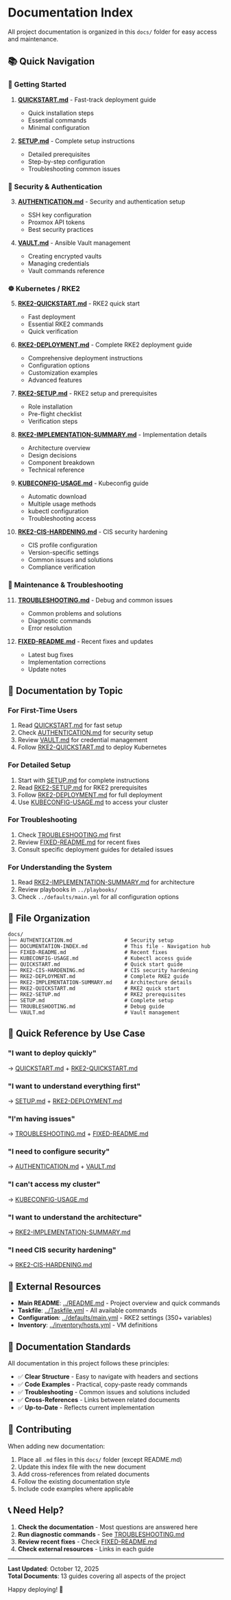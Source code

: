 # Documentation Index

All project documentation is organized in this `docs/` folder for easy access and maintenance.

## 📚 Quick Navigation

### 🚀 Getting Started

1. **[QUICKSTART.md](QUICKSTART.md)** - Fast-track deployment guide
   - Quick installation steps
   - Essential commands
   - Minimal configuration

2. **[SETUP.md](SETUP.md)** - Complete setup instructions
   - Detailed prerequisites
   - Step-by-step configuration
   - Troubleshooting common issues

### 🔐 Security & Authentication

3. **[AUTHENTICATION.md](AUTHENTICATION.md)** - Security and authentication setup
   - SSH key configuration
   - Proxmox API tokens
   - Best security practices

4. **[VAULT.md](VAULT.md)** - Ansible Vault management
   - Creating encrypted vaults
   - Managing credentials
   - Vault commands reference

### ☸️ Kubernetes / RKE2

5. **[RKE2-QUICKSTART.md](RKE2-QUICKSTART.md)** - RKE2 quick start
   - Fast deployment
   - Essential RKE2 commands
   - Quick verification

6. **[RKE2-DEPLOYMENT.md](RKE2-DEPLOYMENT.md)** - Complete RKE2 deployment guide
   - Comprehensive deployment instructions
   - Configuration options
   - Customization examples
   - Advanced features

7. **[RKE2-SETUP.md](RKE2-SETUP.md)** - RKE2 setup and prerequisites
   - Role installation
   - Pre-flight checklist
   - Verification steps

8. **[RKE2-IMPLEMENTATION-SUMMARY.md](RKE2-IMPLEMENTATION-SUMMARY.md)** - Implementation details
   - Architecture overview
   - Design decisions
   - Component breakdown
   - Technical reference

9. **[KUBECONFIG-USAGE.md](KUBECONFIG-USAGE.md)** - Kubeconfig guide
   - Automatic download
   - Multiple usage methods
   - kubectl configuration
   - Troubleshooting access

10. **[RKE2-CIS-HARDENING.md](RKE2-CIS-HARDENING.md)** - CIS security hardening
    - CIS profile configuration
    - Version-specific settings
    - Common issues and solutions
    - Compliance verification

### 🔧 Maintenance & Troubleshooting

11. **[TROUBLESHOOTING.md](TROUBLESHOOTING.md)** - Debug and common issues
    - Common problems and solutions
    - Diagnostic commands
    - Error resolution

12. **[FIXED-README.md](FIXED-README.md)** - Recent fixes and updates
    - Latest bug fixes
    - Implementation corrections
    - Update notes

## 📖 Documentation by Topic

### For First-Time Users
1. Read [QUICKSTART.md](QUICKSTART.md) for fast setup
2. Check [AUTHENTICATION.md](AUTHENTICATION.md) for security setup
3. Review [VAULT.md](VAULT.md) for credential management
4. Follow [RKE2-QUICKSTART.md](RKE2-QUICKSTART.md) to deploy Kubernetes

### For Detailed Setup
1. Start with [SETUP.md](SETUP.md) for complete instructions
2. Read [RKE2-SETUP.md](RKE2-SETUP.md) for RKE2 prerequisites
3. Follow [RKE2-DEPLOYMENT.md](RKE2-DEPLOYMENT.md) for full deployment
4. Use [KUBECONFIG-USAGE.md](KUBECONFIG-USAGE.md) to access your cluster

### For Troubleshooting
1. Check [TROUBLESHOOTING.md](TROUBLESHOOTING.md) first
2. Review [FIXED-README.md](FIXED-README.md) for recent fixes
3. Consult specific deployment guides for detailed issues

### For Understanding the System
1. Read [RKE2-IMPLEMENTATION-SUMMARY.md](RKE2-IMPLEMENTATION-SUMMARY.md) for architecture
2. Review playbooks in `../playbooks/`
3. Check `../defaults/main.yml` for all configuration options

## 📁 File Organization

```
docs/
├── AUTHENTICATION.md                 # Security setup
├── DOCUMENTATION-INDEX.md            # This file - Navigation hub
├── FIXED-README.md                   # Recent fixes
├── KUBECONFIG-USAGE.md               # Kubectl access guide
├── QUICKSTART.md                     # Quick start guide
├── RKE2-CIS-HARDENING.md             # CIS security hardening
├── RKE2-DEPLOYMENT.md                # Complete RKE2 guide
├── RKE2-IMPLEMENTATION-SUMMARY.md    # Architecture details
├── RKE2-QUICKSTART.md                # RKE2 quick start
├── RKE2-SETUP.md                     # RKE2 prerequisites
├── SETUP.md                          # Complete setup
├── TROUBLESHOOTING.md                # Debug guide
└── VAULT.md                          # Vault management
```

## 🎯 Quick Reference by Use Case

### "I want to deploy quickly"
→ [QUICKSTART.md](QUICKSTART.md) + [RKE2-QUICKSTART.md](RKE2-QUICKSTART.md)

### "I want to understand everything first"
→ [SETUP.md](SETUP.md) + [RKE2-DEPLOYMENT.md](RKE2-DEPLOYMENT.md)

### "I'm having issues"
→ [TROUBLESHOOTING.md](TROUBLESHOOTING.md) + [FIXED-README.md](FIXED-README.md)

### "I need to configure security"
→ [AUTHENTICATION.md](AUTHENTICATION.md) + [VAULT.md](VAULT.md)

### "I can't access my cluster"
→ [KUBECONFIG-USAGE.md](KUBECONFIG-USAGE.md)

### "I want to understand the architecture"
→ [RKE2-IMPLEMENTATION-SUMMARY.md](RKE2-IMPLEMENTATION-SUMMARY.md)

### "I need CIS security hardening"
→ [RKE2-CIS-HARDENING.md](RKE2-CIS-HARDENING.md)

## 🔗 External Resources

- **Main README**: [../README.md](../README.md) - Project overview and quick commands
- **Taskfile**: [../Taskfile.yml](../Taskfile.yml) - All available commands
- **Configuration**: [../defaults/main.yml](../defaults/main.yml) - RKE2 settings (350+ variables)
- **Inventory**: [../inventory/hosts.yml](../inventory/hosts.yml) - VM definitions

## 📝 Documentation Standards

All documentation in this project follows these principles:

- ✅ **Clear Structure** - Easy to navigate with headers and sections
- ✅ **Code Examples** - Practical, copy-paste ready commands
- ✅ **Troubleshooting** - Common issues and solutions included
- ✅ **Cross-References** - Links between related documents
- ✅ **Up-to-Date** - Reflects current implementation

## 🤝 Contributing

When adding new documentation:

1. Place all `.md` files in this `docs/` folder (except README.md)
2. Update this index file with the new document
3. Add cross-references from related documents
4. Follow the existing documentation style
5. Include code examples where applicable

## 📞 Need Help?

1. **Check the documentation** - Most questions are answered here
2. **Run diagnostic commands** - See [TROUBLESHOOTING.md](TROUBLESHOOTING.md)
3. **Review recent fixes** - Check [FIXED-README.md](FIXED-README.md)
4. **Check external resources** - Links in each guide

---

**Last Updated**: October 12, 2025  
**Total Documents**: 13 guides covering all aspects of the project

Happy deploying! 🚀

